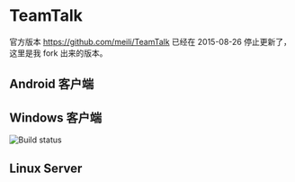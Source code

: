 # TeamTalk
官方版本 https://github.com/meili/TeamTalk 已经在 2015-08-26 停止更新了，这里是我 fork 出来的版本。

## Android 客户端

## Windows 客户端
![Build status](https://ci.appveyor.com/api/projects/status/github/ImaginationWork/TeamTalk)

## Linux Server 
